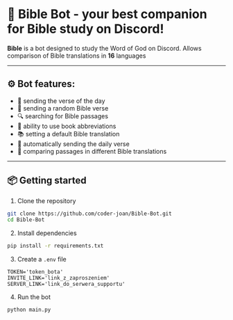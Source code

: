 # 📖 Bible Bot - your best companion for Bible study on Discord!

**Bible** is a bot designed to study the Word of God on Discord. Allows comparison of Bible translations in **16** languages

---

## ⚙️ **Bot features:**

- 📅 sending the verse of the day
- 🎲 sending a random Bible verse
- 🔍 searching for Bible passages
- 📖 ability to use book abbreviations
- 📚 setting a default Bible translation
- 🔁 automatically sending the daily verse
- 📑 comparing passages in different Bible translations

---

## 📦 Getting started

1. Clone the repository
  ```bash
  git clone https://github.com/coder-joan/Bible-Bot.git
  cd Bible-Bot
  ```

2. Install dependencies

  ```bash
  pip install -r requirements.txt
  ```

3. Create a `.env` file

  ```env
  TOKEN='token_bota'
  INVITE_LINK='link_z_zaproszeniem'
  SERVER_LINK='link_do_serwera_supportu'
  ```

4. Run the bot
  ```bash
  python main.py
  ```

